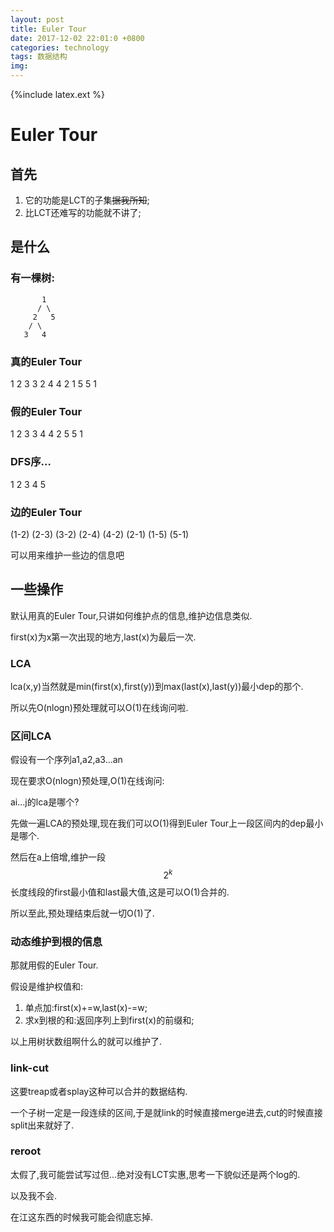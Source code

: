 ```yaml
---
layout: post
title: Euler Tour
date: 2017-12-02 22:01:0 +0800
categories: technology
tags: 数据结构
img: 
---
```


{%include latex.ext %}

# Euler Tour

## 首先

1. 它的功能是LCT的子集~~据我所知~~;
2. 比LCT还难写的功能就不讲了;

## 是什么

### 有一棵树:

           1
          / \
         2   5
        / \
       3   4
   

### 真的Euler Tour

1 2 3 3 2 4 4 2 1 5 5 1

### 假的Euler Tour

1 2 3 3 4 4 2 5 5 1

### DFS序...

1 2 3 4 5

### 边的Euler Tour

(1-2) (2-3) (3-2) (2-4) (4-2) (2-1) (1-5) (5-1)

可以用来维护一些边的信息吧

## 一些操作

默认用真的Euler Tour,只讲如何维护点的信息,维护边信息类似.

first(x)为x第一次出现的地方,last(x)为最后一次.

### LCA

lca(x,y)当然就是min(first(x),first(y))到max(last(x),last(y))最小dep的那个.

所以先O(nlogn)预处理就可以O(1)在线询问啦.

### 区间LCA

假设有一个序列a1,a2,a3...an

现在要求O(nlogn)预处理,O(1)在线询问:

ai...j的lca是哪个?

先做一遍LCA的预处理,现在我们可以O(1)得到Euler Tour上一段区间内的dep最小是哪个.

然后在a上倍增,维护一段$$ 2^k $$长度线段的first最小值和last最大值,这是可以O(1)合并的.

所以至此,预处理结束后就一切O(1)了.

### 动态维护到根的信息 

那就用假的Euler Tour.

假设是维护权值和:

1. 单点加:first(x)+=w,last(x)-=w;
2. 求x到根的和:返回序列上到first(x)的前缀和;

以上用树状数组啊什么的就可以维护了.

### link-cut

这要treap或者splay这种可以合并的数据结构.

一个子树一定是一段连续的区间,于是就link的时候直接merge进去,cut的时候直接split出来就好了.

### reroot

太假了,我可能尝试写过但...绝对没有LCT实惠,思考一下貌似还是两个log的.

以及我不会.

在江这东西的时候我可能会彻底忘掉.


